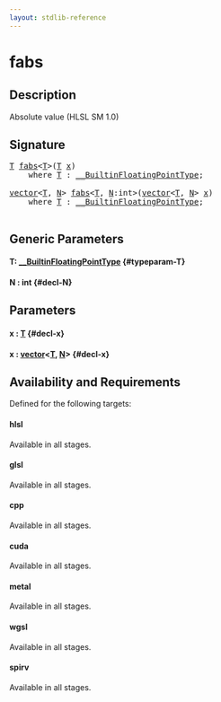 ```yaml
---
layout: stdlib-reference
---
```


# fabs

## Description

Absolute value (HLSL SM 1.0)




## Signature 

<pre>
<a href="/stdlib-reference/global-decls/fabs#typeparam-T" class="code_type">T</a> <a href="/stdlib-reference/global-decls/fabs">fabs</a>&lt;<a href="/stdlib-reference/global-decls/fabs#typeparam-T" class="code_type">T</a>&gt;(<a href="/stdlib-reference/global-decls/fabs#typeparam-T" class="code_type">T</a> <a href="/stdlib-reference/global-decls/fabs#decl-x" class="code_param">x</a>)
    <span class='code_keyword'>where</span> <a href="/stdlib-reference/global-decls/fabs#typeparam-T" class="code_type">T</a> : <a href="/stdlib-reference/interfaces/builtinfloatingpointtype-0129hm/index" class="code_type">__BuiltinFloatingPointType</a>;

<a href="/stdlib-reference/types/vector/index" class="code_type">vector</a>&lt;<a href="/stdlib-reference/global-decls/fabs#typeparam-T" class="code_type">T</a>, <a href="/stdlib-reference/global-decls/fabs#decl-N" class="code_var">N</a>&gt; <a href="/stdlib-reference/global-decls/fabs">fabs</a>&lt;<a href="/stdlib-reference/global-decls/fabs#typeparam-T" class="code_type">T</a>, <a href="/stdlib-reference/global-decls/fabs#decl-N" class="code_var">N</a>:<span class="code_keyword">int</span>&gt;(<a href="/stdlib-reference/types/vector/index" class="code_type">vector</a>&lt;<a href="/stdlib-reference/global-decls/fabs#typeparam-T" class="code_type">T</a>, <a href="/stdlib-reference/global-decls/fabs#decl-N" class="code_var">N</a>&gt; <a href="/stdlib-reference/global-decls/fabs#decl-x" class="code_param">x</a>)
    <span class='code_keyword'>where</span> <a href="/stdlib-reference/global-decls/fabs#typeparam-T" class="code_type">T</a> : <a href="/stdlib-reference/interfaces/builtinfloatingpointtype-0129hm/index" class="code_type">__BuiltinFloatingPointType</a>;

</pre>

## Generic Parameters

#### T: [\_\_BuiltinFloatingPointType](/stdlib-reference/interfaces/builtinfloatingpointtype-0129hm/index) {#typeparam-T}
#### N  : int {#decl-N}

## Parameters

#### x  : [T](/stdlib-reference/global-decls/fabs#typeparam-T) {#decl-x}
#### x  : [vector](/stdlib-reference/types/vector/index)\<[T](/stdlib-reference/types/vector/index#typeparam-T), [N](/stdlib-reference/types/vector/index#decl-N)\> {#decl-x}

## Availability and Requirements

Defined for the following targets:

#### hlsl
Available in all stages.

#### glsl
Available in all stages.

#### cpp
Available in all stages.

#### cuda
Available in all stages.

#### metal
Available in all stages.

#### wgsl
Available in all stages.

#### spirv
Available in all stages.



